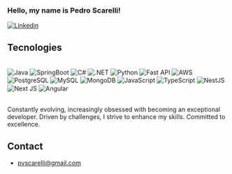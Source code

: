 ### Hello, my name is Pedro Scarelli!

[![Linkedin](https://img.shields.io/badge/LinkedIn-0077B5?style=for-the-badge&logo=linkedin&logoColor=white)](https://www.linkedin.com/in/pedroscarelli/)

## Tecnologies

<div style= "display: inline_block"><br/>


<img align= "center" alt="Java" src="https://img.shields.io/badge/java-%23ED8B00.svg?style=for-the-badge&logo=openjdk&logoColor=white)" /> 
<img align= "center" alt="SpringBoot" src="https://img.shields.io/badge/spring-%236DB33F.svg?style=for-the-badge&logo=spring&logoColor=white" />
<img align= "center" alt="C#" src="https://img.shields.io/badge/c%23-%23239120.svg?style=for-the-badge&logo=csharp&logoColor=white" />
<img align= "center" alt=".NET" src="https://img.shields.io/badge/.NET-5C2D91?style=for-the-badge&logo=.net&logoColor=white" />
<img align= "center" alt="Python" src="https://img.shields.io/badge/python-3670A0?style=for-the-badge&logo=python&logoColor=ffdd54"  />
<img align= "center" alt="Fast API" src="https://img.shields.io/badge/FastAPI-005571?style=for-the-badge&logo=fastapi" />

<img align= "center" alt="AWS" src="https://img.shields.io/badge/AWS-%23FF9900.svg?style=for-the-badge&logo=amazon-aws&logoColor=white"  />

<img align= "center" alt="PostgreSQL" src="https://img.shields.io/badge/postgres-%23316192.svg?style=for-the-badge&logo=postgresql&logoColor=white" />  
<img align= "center" alt="MySQL" src="https://img.shields.io/badge/mysql-4479A1.svg?style=for-the-badge&logo=mysql&logoColor=white" />  
<img align= "center" alt="MongoDB" src="https://img.shields.io/badge/MongoDB-%234ea94b.svg?style=for-the-badge&logo=mongodb&logoColor=white" />

<img align= "center" alt="JavaScript" src="https://img.shields.io/badge/javascript-%23323330.svg?style=for-the-badge&logo=javascript&logoColor=%23F7DF1E" />
<img align= "center" alt="TypeScript" src="https://img.shields.io/badge/TypeScript-007ACC?style=for-the-badge&logo=typescript&logoColor=white"  />
<img align= "center" alt="NestJS" src="https://img.shields.io/badge/nestjs-%23E0234E.svg?style=for-the-badge&logo=nestjs&logoColor=white" />
<img align= "center" alt="Next JS" src="https://img.shields.io/badge/Next-black?style=for-the-badge&logo=next.js&logoColor=white" />
<img align= "center" alt="Angular" src="https://img.shields.io/badge/angular-%23DD0031.svg?style=for-the-badge&logo=angular&logoColor=white"  />





</div><br/>

Constantly evolving, increasingly obsessed with becoming an exceptional developer. Driven by challenges, I strive to enhance my skills. Committed to excellence.

##  Contact

- pvscarelli@gmail.com
